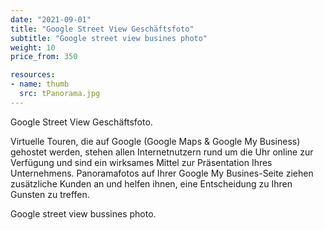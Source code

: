 ```yaml
---
date: "2021-09-01"
title: "Google Street View Geschäftsfoto"
subtitle: "Google street view busines photo"
weight: 10
price_from: 350

resources:
- name: thumb
  src: tPanorama.jpg
---
```


Google Street View Geschäftsfoto.

Virtuelle Touren, die auf Google (Google Maps & Google My Business) gehostet werden, stehen allen Internetnutzern rund um die Uhr online zur Verfügung und sind ein wirksames Mittel zur Präsentation Ihres Unternehmens. Panoramafotos auf Ihrer Google My Busines-Seite ziehen zusätzliche Kunden an und helfen ihnen, eine Entscheidung zu Ihren Gunsten zu treffen.

Google street view bussines photo.
